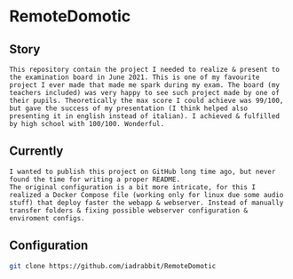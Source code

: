 # RemoteDomotic

## Story
	This repository contain the project I needed to realize & present to the examination board in June 2021. This is one of my favourite project I ever made that made me spark during my exam. The board (my teachers included) was very happy to see such project made by one of their pupils. Theoretically the max score I could achieve was 99/100, but gave the success of my presentation (I think helped also presenting it in english instead of italian). I achieved & fulfilled by high school with 100/100. Wonderful.

## Currently
	I wanted to publish this project on GitHub long time ago, but never found the time for writing a proper README.
	The original configuration is a bit more intricate, for this I realized a Docker Compose file (working only for linux due some audio stuff) that deploy faster the webapp & webserver. Instead of manually transfer folders & fixing possible webserver configuration & enviroment configs.

## Configuration
```bash
git clone https://github.com/iadrabbit/RemoteDomotic
```